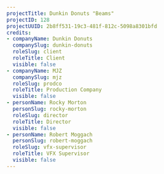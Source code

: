 ```yaml
---
projectTitle: Dunkin Donuts "Beams"
projectID: 128
projectUUID: 2b8ff531-19c3-481f-812c-5098a8301bfd
credits:
- companyName: Dunkin Donuts
  companySlug: dunkin-donuts
  roleSlug: client
  roleTitle: Client
  visible: false
- companyName: MJZ
  companySlug: mjz
  roleSlug: prodco
  roleTitle: Production Company
  visible: false
- personName: Rocky Morton
  personSlug: rocky-morton
  roleSlug: director
  roleTitle: Director
  visible: false
- personName: Robert Moggach
  personSlug: robert-moggach
  roleSlug: vfx-supervisor
  roleTitle: VFX Supervisor
  visible: false
---
```

